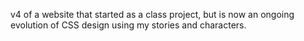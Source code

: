 v4 of a website that started as a class project, but is now an ongoing evolution of CSS design using my stories and characters.
